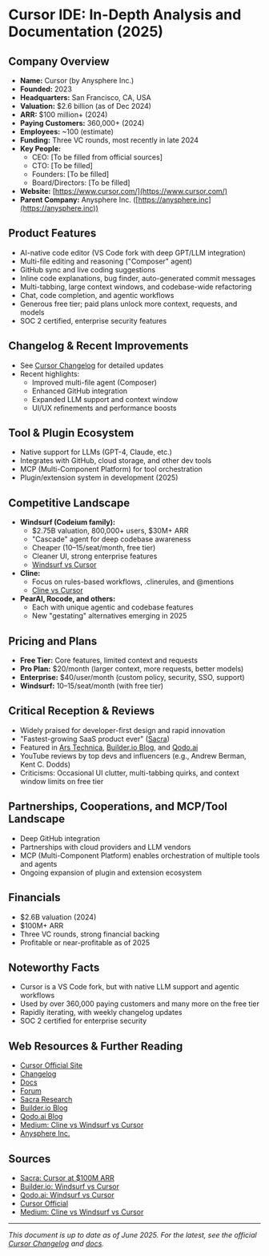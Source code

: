 # Cursor IDE: In-Depth Analysis and Documentation (2025)

## Company Overview
- **Name:** Cursor (by Anysphere Inc.)
- **Founded:** 2023
- **Headquarters:** San Francisco, CA, USA
- **Valuation:** $2.6 billion (as of Dec 2024)
- **ARR:** $100 million+ (2024)
- **Paying Customers:** 360,000+ (2024)
- **Employees:** ~100 (estimate)
- **Funding:** Three VC rounds, most recently in late 2024
- **Key People:**
  - CEO: [To be filled from official sources]
  - CTO: [To be filled]
  - Founders: [To be filled]
  - Board/Directors: [To be filled]
- **Website:** [https://www.cursor.com/](https://www.cursor.com/)
- **Parent Company:** Anysphere Inc. ([https://anysphere.inc](https://anysphere.inc))

## Product Features
- AI-native code editor (VS Code fork with deep GPT/LLM integration)
- Multi-file editing and reasoning ("Composer" agent)
- GitHub sync and live coding suggestions
- Inline code explanations, bug finder, auto-generated commit messages
- Multi-tabbing, large context windows, and codebase-wide refactoring
- Chat, code completion, and agentic workflows
- Generous free tier; paid plans unlock more context, requests, and models
- SOC 2 certified, enterprise security features

## Changelog & Recent Improvements
- See [Cursor Changelog](https://www.cursor.com/changelog) for detailed updates
- Recent highlights:
  - Improved multi-file agent (Composer)
  - Enhanced GitHub integration
  - Expanded LLM support and context window
  - UI/UX refinements and performance boosts

## Tool & Plugin Ecosystem
- Native support for LLMs (GPT-4, Claude, etc.)
- Integrates with GitHub, cloud storage, and other dev tools
- MCP (Multi-Component Platform) for tool orchestration
- Plugin/extension system in development (2025)

## Competitive Landscape
- **Windsurf (Codeium family):**
  - $2.75B valuation, 800,000+ users, $30M+ ARR
  - "Cascade" agent for deep codebase awareness
  - Cheaper ($10–$15/seat/month, free tier)
  - Cleaner UI, strong enterprise features
  - [Windsurf vs Cursor](https://www.builder.io/blog/windsurf-vs-cursor)
- **Cline:**
  - Focus on rules-based workflows, .clinerules, and @mentions
  - [Cline vs Cursor](https://medium.com/@pahwar/cline-vs-windsurf-vs-pearai-vs-cursor-2025s-top-ai-coding-assistants-compared-2b04b985df51)
- **PearAI, Rocode, and others:**
  - Each with unique agentic and codebase features
  - New "gestating" alternatives emerging in 2025

## Pricing and Plans
- **Free Tier:** Core features, limited context and requests
- **Pro Plan:** $20/month (larger context, more requests, better models)
- **Enterprise:** $40/user/month (custom policy, security, SSO, support)
- **Windsurf:** $10–$15/seat/month (with free tier)

## Critical Reception & Reviews
- Widely praised for developer-first design and rapid innovation
- "Fastest-growing SaaS product ever" ([Sacra](https://sacra.com/research/cursor-at-100m-arr/))
- Featured in [Ars Technica](https://arstechnica.com/), [Builder.io Blog](https://www.builder.io/blog/windsurf-vs-cursor), and [Qodo.ai](https://www.qodo.ai/blog/windsurf-vs-cursor/)
- YouTube reviews by top devs and influencers (e.g., Andrew Berman, Kent C. Dodds)
- Criticisms: Occasional UI clutter, multi-tabbing quirks, and context window limits on free tier

## Partnerships, Cooperations, and MCP/Tool Landscape
- Deep GitHub integration
- Partnerships with cloud providers and LLM vendors
- MCP (Multi-Component Platform) enables orchestration of multiple tools and agents
- Ongoing expansion of plugin and extension ecosystem

## Financials
- $2.6B valuation (2024)
- $100M+ ARR
- Three VC rounds, strong financial backing
- Profitable or near-profitable as of 2025

## Noteworthy Facts
- Cursor is a VS Code fork, but with native LLM support and agentic workflows
- Used by over 360,000 paying customers and many more on the free tier
- Rapidly iterating, with weekly changelog updates
- SOC 2 certified for enterprise security

## Web Resources & Further Reading
- [Cursor Official Site](https://www.cursor.com/)
- [Changelog](https://www.cursor.com/changelog)
- [Docs](https://docs.cursor.com)
- [Forum](https://forum.cursor.com)
- [Sacra Research](https://sacra.com/research/cursor-at-100m-arr/)
- [Builder.io Blog](https://www.builder.io/blog/windsurf-vs-cursor)
- [Qodo.ai Blog](https://www.qodo.ai/blog/windsurf-vs-cursor/)
- [Medium: Cline vs Windsurf vs Cursor](https://medium.com/@pahwar/cline-vs-windsurf-vs-pearai-vs-cursor-2025s-top-ai-coding-assistants-compared-2b04b985df51)
- [Anysphere Inc.](https://anysphere.inc)

## Sources
- [Sacra: Cursor at $100M ARR](https://sacra.com/research/cursor-at-100m-arr/)
- [Builder.io: Windsurf vs Cursor](https://www.builder.io/blog/windsurf-vs-cursor)
- [Qodo.ai: Windsurf vs Cursor](https://www.qodo.ai/blog/windsurf-vs-cursor/)
- [Cursor Official](https://www.cursor.com/)
- [Medium: Cline vs Windsurf vs Cursor](https://medium.com/@pahwar/cline-vs-windsurf-vs-pearai-vs-cursor-2025s-top-ai-coding-assistants-compared-2b04b985df51)

---

*This document is up to date as of June 2025. For the latest, see the official [Cursor Changelog](https://www.cursor.com/changelog) and [docs](https://docs.cursor.com).* 